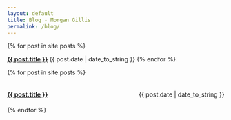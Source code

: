 ```yaml
---
layout: default
title: Blog - Morgan Gillis
permalink: /blog/
---
```


{% for post in site.posts %}
<h4 style="display:inline;"><a href="{{ post.url }}" title="{{ post.title }}">{{ post.title }}</a></h4> <p style="display:inline;">{{ post.date | date_to_string }}</p>
{% endfor %}

{% for post in site.posts %}
<div style="display:flex; justify-content:space-between; align-items:baseline;">
  <h4><a href="{{ post.url }}" title="{{ post.title }}">{{ post.title }}</a></h4>
  <span>{{ post.date | date_to_string }}</span>
</div>
{% endfor %}
